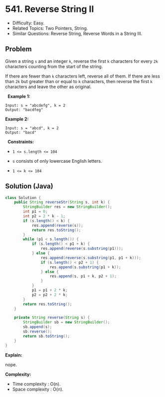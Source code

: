 # 541. Reverse String II

- Difficulty: Easy.
- Related Topics: Two Pointers, String.
- Similar Questions: Reverse String, Reverse Words in a String III.

## Problem

Given a string ```s``` and an integer ```k```, reverse the first ```k``` characters for every ```2k``` characters counting from the start of the string.

If there are fewer than ```k``` characters left, reverse all of them. If there are less than ```2k``` but greater than or equal to ```k``` characters, then reverse the first ```k``` characters and leave the other as original.

 
**Example 1:**
```
Input: s = "abcdefg", k = 2
Output: "bacdfeg"
```

**Example 2:**
```
Input: s = "abcd", k = 2
Output: "bacd"
```
 
**Constraints:**


	
- ```1 <= s.length <= 104```
	
- ```s``` consists of only lowercase English letters.
	
- ```1 <= k <= 104```



## Solution (Java)

```java
class Solution {
    public String reverseStr(String s, int k) {
        StringBuilder res = new StringBuilder();
        int p1 = 0;
        int p2 = 2 * k - 1;
        if (s.length() < k) {
            res.append(reverse(s));
            return res.toString();
        }
        while (p1 < s.length()) {
            if (s.length() < p1 + k) {
                res.append(reverse(s.substring(p1)));
            } else {
                res.append(reverse(s.substring(p1, p1 + k)));
                if (s.length() < p2 + 1) {
                    res.append(s.substring(p1 + k));
                } else {
                    res.append(s, p1 + k, p2 + 1);
                }
            }
            p1 = p1 + 2 * k;
            p2 = p2 + 2 * k;
        }
        return res.toString();
    }

    private String reverse(String s) {
        StringBuilder sb = new StringBuilder();
        sb.append(s);
        sb.reverse();
        return sb.toString();
    }
}
```

**Explain:**

nope.

**Complexity:**

* Time complexity : O(n).
* Space complexity : O(n).
